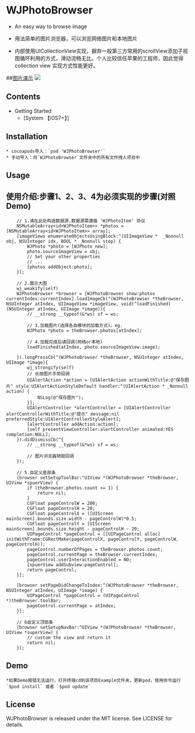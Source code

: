 
# WJPhotoBrowser
* An easy way to browse image
* 用法简单的图片浏览器，可以浏览网络图片和本地图片

* 内部使用UICollectionView实现，摒弃一般第三方常用的scrollView添加子视图循环利用的方式，滑动流畅无比。个人比较信任苹果的工程师，因此觉得collection view 实现方式性能更好。

##[图片演示](https://gitee.com/niuszeng/resources/raw/master/blog/wjphotobrowser.gif)
![](https://https://raw.githubusercontent.com/ZengWeiJun/WJPhotoBrowser/master/wjphotobrowser.gif)


## Contents
* Getting Started
    * [System 【iOS7+】]

## Installation
    * cocoapods导入：`pod 'WJPhotoBrowser'` 
    * 手动导入：将`WJPhotoBrowser`文件夹中的所有文件拽入项目中

## Usage
## 使用介绍:步骤1、2、3、4为必须实现的步骤(对照Demo)
```
    // 1.请在此处构造数据源,数据源需遵循 'WJPhotoItem' 协议
    NSMutableArray<id<WJPhotoItem>> *photos = [NSMutableArray<id<WJPhotoItem>> array];
    [imageViews enumerateObjectsUsingBlock:^(UIImageView *  _Nonnull obj, NSUInteger idx, BOOL * _Nonnull stop) {
        WJPhoto *photo = [WJPhoto new];
        photo.sourceImageView = obj;
        // Set your other properties
        // ...
        [photos addObject:photo];
    }];
```

```
    // 2.展示大图
    wj_weakify(self)
    WJPhotoBrowser *browser = [WJPhotoBrowser show:photos currentIndex:currentIndex].loadImageCb(^(WJPhotoBrowser *theBrowser, NSUInteger atIndex, UIImageView *imageView, void(^loadFinished)(NSUInteger atIndex, UIImage *image)){
        // __strong __typeof(&*ws) sf = ws;

        // 3.加载图片(选择各自模块的加载方式)。eg.
        WJPhoto *photo = theBrowser.photos[atIndex];

        // 4.加载完成后请回调(网络or本地)
        loadFinished(atIndex, photo.sourceImageView.image);

    }).longPressCb(^(WJPhotoBrowser *theBrowser, NSUInteger atIndex, UIImage *image){
        wj_strongify(self)
        // 长按图片手势回调
        UIAlertAction *action = [UIAlertAction actionWithTitle:@"保存图片" style:UIAlertActionStyleDefault handler:^(UIAlertAction * _Nonnull action) {
            NSLog(@"保存图片");
        }];
        UIAlertController *alertController = [UIAlertController alertControllerWithTitle:@"提示" message:nil preferredStyle:UIAlertControllerStyleAlert];
        [alertController addAction:action];
        [self presentViewController:alertController animated:YES completion:NULL];
    }).didDismissCb(^{
        // __strong __typeof(&*ws) sf = ws;

        // 图片浏览器销毁回调
    });
```

```
    // 5.自定义底部条
    [browser setSetupToolBar:^UIView *(WJPhotoBrowser *theBrowser, UIView *spuerView) {
        if (theBrowser.photos.count <= 1) {
            return nil;
        }
        CGFloat pageControlW = 200;
        CGFloat pageControlH = 20;
        CGFloat pageControlX = ([UIScreen mainScreen].bounds.size.width - pageControlW)*0.5;
        CGFloat pageControlY = [UIScreen mainScreen].bounds.size.height - pageControlH - 20;
        UIPageControl *pageControl = [[UIPageControl alloc] initWithFrame:CGRectMake(pageControlX, pageControlY, pageControlW, pageControlH)];
        pageControl.numberOfPages = theBrowser.photos.count;
        pageControl.currentPage = theBrowser.currentIndex;
        pageControl.userInteractionEnabled = NO;
        [spuerView addSubview:pageControl];
        return pageControl;
    }];
    
    [browser setPageDidChangeToIndex:^(WJPhotoBrowser *theBrowser, NSUInteger atIndex, UIImage *image) {
        UIPageControl *pageControl = (UIPageControl *)theBrowser.toolBar;
        pageControl.currentPage = atIndex;
    }];
```

```
    // 6自定义顶部条
    [browser setSetupNavBar:^UIView *(WJPhotoBrowser *theBrowser, UIView *superView) {
        // custom the view and return it
        return nil;
    }];
```

## Demo
    *如果Demo报错无法运行，打开终端cd到该项目Example文件夹，更新pod，使用命令运行`$pod install` 或者 `$pod update`

## License
WJPhotoBrowser is released under the MIT license. See LICENSE for details.
